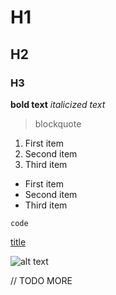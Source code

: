 # H1
## H2
### H3

**bold text**
*italicized text*
> blockquote

1. First item
2. Second item
3. Third item

- First item
- Second item
- Third item

`code`

[title](https://www.example.com)

![alt text](https://media.sproutsocial.com/uploads/2017/02/10x-featured-social-media-image-size.png)

// TODO MORE
